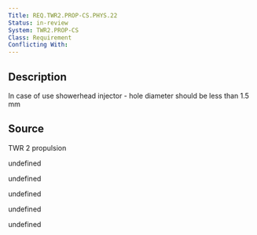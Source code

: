 ```yaml
---
Title: REQ.TWR2.PROP-CS.PHYS.22
Status: in-review
System: TWR2.PROP-CS
Class: Requirement
Conflicting With: 
---
```


## Description

In case of use showerhead injector - hole diameter should be less than 1.5 mm

## Source

TWR 2 propulsion


undefined

undefined

undefined

undefined

undefined